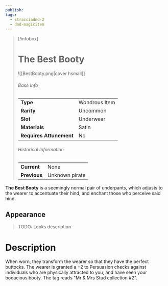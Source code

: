 ```yaml
---
publish: 
tags:
  - stracciadnd-2
  - dnd-magicitem
---
```

> [!infobox]  
> # The Best Booty
> ![[BestBooty.png|cover hsmall]]
> ###### Base Info
> | | |
> |---|---|
> | **Type** | Wondrous Item |
> | **Rarity** | Uncommon |
> | **Slot** | Underwear |
> | **Materials** | Satin |
> | **Requires Attunement** | No |
> ###### Historical Information
> | | |
> |---|---|
> | **Current** | None |
> | **Previous** | Unknown pirate |

**The Best Booty** is a seemingly normal pair of underpants, which adjusts to the wearer to accentuate their hind, and enchant those who perceive said hind.
## Appearance
>TODO: Looks description
# Description
When worn, they transform the wearer so that they have the perfect buttocks. The wearer is granted a +2 to Persuasion checks against individuals who are physically attracted to you, and have seen your bodacious booty. The tag reads "Mr & Mrs Stud collection #2".